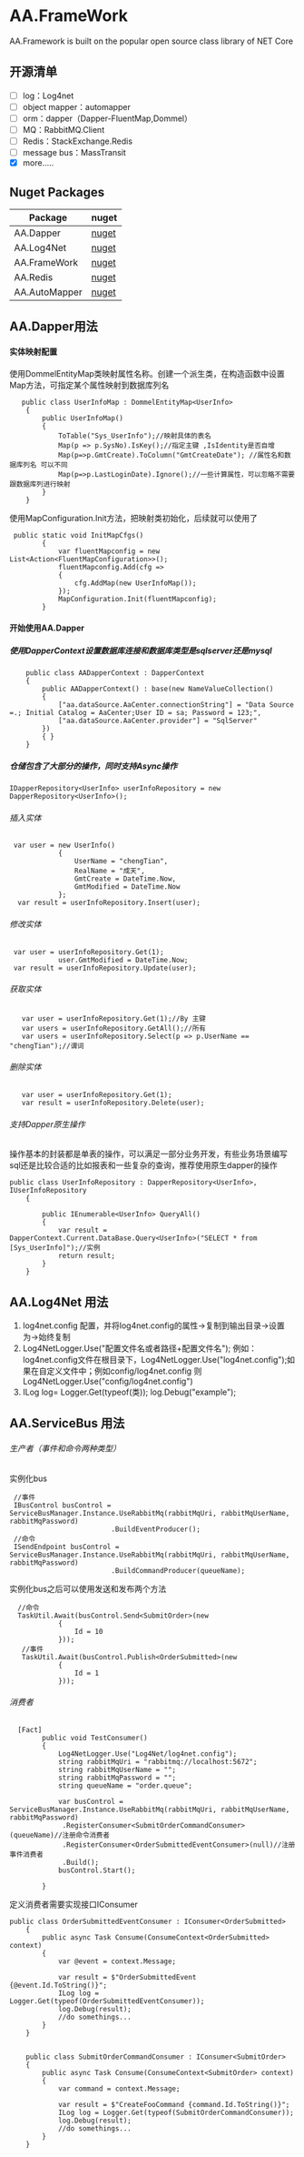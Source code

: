 # AA.FrameWork
AA.Framework is built on the popular open source class library of NET Core

## 开源清单
- [ ] log：Log4net
- [ ] object mapper：automapper
- [ ] orm：dapper（Dapper-FluentMap,Dommel）
- [ ] MQ：RabbitMQ.Client
- [ ] Redis：StackExchange.Redis
- [ ] message bus：MassTransit
- [x] more.....
## Nuget Packages

Package| nuget
---|---
AA.Dapper | [nuget](https://www.nuget.org/packages/AA.Dapper/)
AA.Log4Net | [nuget](https://www.nuget.org/packages/AA.Log4Net/)
AA.FrameWork  | [nuget](https://www.nuget.org/packages/AA.FrameWork/)
AA.Redis  | [nuget](https://www.nuget.org/packages/AA.Redis/)
AA.AutoMapper  | [nuget](https://www.nuget.org/packages/AA.AutoMapper/)

## AA.Dapper用法
#### 实体映射配置
使用DommelEntityMap<TEntity>类映射属性名称。创建一个派生类，在构造函数中设置Map方法，可指定某个属性映射到数据库列名

```
   public class UserInfoMap : DommelEntityMap<UserInfo>
    {
        public UserInfoMap()
        {
            ToTable("Sys_UserInfo");//映射具体的表名
            Map(p => p.SysNo).IsKey();//指定主键 ,IsIdentity是否自增
            Map(p=>p.GmtCreate).ToColumn("GmtCreateDate"); //属性名和数据库列名 可以不同
            Map(p=>p.LastLoginDate).Ignore();//一些计算属性，可以忽略不需要跟数据库列进行映射
        }
    }
```

使用MapConfiguration.Init方法，把映射类初始化，后续就可以使用了

```
 public static void InitMapCfgs()
        {
            var fluentMapconfig = new List<Action<FluentMapConfiguration>>();
            fluentMapconfig.Add(cfg =>
            {
                cfg.AddMap(new UserInfoMap());
            });
            MapConfiguration.Init(fluentMapconfig);
        }
```

####  开始使用AA.Dapper
##### 使用DapperContext设置数据库连接和数据库类型是sqlserver还是mysql

```
    public class AADapperContext : DapperContext
    {
        public AADapperContext() : base(new NameValueCollection()
        {
            ["aa.dataSource.AaCenter.connectionString"] = "Data Source =.; Initial Catalog = AaCenter;User ID = sa; Password = 123;",
            ["aa.dataSource.AaCenter.provider"] = "SqlServer"
        })
        { }
    }
```
##### 仓储包含了大部分的操作，同时支持Async操作

```
IDapperRepository<UserInfo> userInfoRepository = new DapperRepository<UserInfo>();
```
###### 插入实体

```
 var user = new UserInfo()
            {
                UserName = "chengTian",
                RealName = "成天",
                GmtCreate = DateTime.Now,
                GmtModified = DateTime.Now
            };
  var result = userInfoRepository.Insert(user);
```
###### 修改实体

```
 var user = userInfoRepository.Get(1);
            user.GmtModified = DateTime.Now;
 var result = userInfoRepository.Update(user);
```
###### 获取实体

```
   var user = userInfoRepository.Get(1);//By 主键
   var users = userInfoRepository.GetAll();//所有
   var users = userInfoRepository.Select(p => p.UserName == "chengTian");//谓词
```
###### 删除实体

```
   var user = userInfoRepository.Get(1);
   var result = userInfoRepository.Delete(user);
```
###### 支持Dapper原生操作
操作基本的封装都是单表的操作，可以满足一部分业务开发，有些业务场景编写sql还是比较合适的比如报表和一些复杂的查询，推荐使用原生dapper的操作

```
public class UserInfoRepository : DapperRepository<UserInfo>, IUserInfoRepository
    {
      
        public IEnumerable<UserInfo> QueryAll()
        {
            var result = DapperContext.Current.DataBase.Query<UserInfo>("SELECT * from  [Sys_UserInfo]");//实例
            return result;
        }
    }
```
## AA.Log4Net 用法

1. log4net.config 配置，并将log4net.config的属性->复制到输出目录->设置为->始终复制
1.  Log4NetLogger.Use("配置文件名或者路径+配置文件名"); 例如：log4net.config文件在根目录下，Log4NetLogger.Use("log4net.config");如果在自定义文件中；例如config/log4net.config 则Log4NetLogger.Use("config/log4net.config")
1. ILog log= Logger.Get(typeof(类));
log.Debug("example");

## AA.ServiceBus 用法
###### 生产者（事件和命令两种类型）
 实例化bus
```
 //事件
 IBusControl busControl = ServiceBusManager.Instance.UseRabbitMq(rabbitMqUri, rabbitMqUserName, rabbitMqPassword)
                         .BuildEventProducer();
 //命令
 ISendEndpoint busControl = ServiceBusManager.Instance.UseRabbitMq(rabbitMqUri, rabbitMqUserName, rabbitMqPassword)
                         .BuildCommandProducer(queueName);
```
 
实例化bus之后可以使用发送和发布两个方法

```
  //命令
  TaskUtil.Await(busControl.Send<SubmitOrder>(new
            {
                Id = 10
            }));
   //事件          
   TaskUtil.Await(busControl.Publish<OrderSubmitted>(new
            {
                Id = 1
            }));
```
###### 消费者

```
  [Fact]
        public void TestConsumer()
        {
            Log4NetLogger.Use("Log4Net/log4net.config");
            string rabbitMqUri = "rabbitmq://localhost:5672";
            string rabbitMqUserName = "";
            string rabbitMqPassword = "";
            string queueName = "order.queue";

            var busControl = ServiceBusManager.Instance.UseRabbitMq(rabbitMqUri, rabbitMqUserName, rabbitMqPassword)
             .RegisterConsumer<SubmitOrderCommandConsumer>(queueName)//注册命令消费者
             .RegisterConsumer<OrderSubmittedEventConsumer>(null)//注册事件消费者
             .Build();
            busControl.Start();

        }
```
定义消费者需要实现接口IConsumer

```
public class OrderSubmittedEventConsumer : IConsumer<OrderSubmitted>
    {
        public async Task Consume(ConsumeContext<OrderSubmitted> context)
        {
            var @event = context.Message;

            var result = $"OrderSubmittedEvent {@event.Id.ToString()}";
            ILog log = Logger.Get(typeof(OrderSubmittedEventConsumer));
            log.Debug(result);
            //do somethings...
        }
    }


    public class SubmitOrderCommandConsumer : IConsumer<SubmitOrder>
    {
        public async Task Consume(ConsumeContext<SubmitOrder> context)
        {
            var command = context.Message;

            var result = $"CreateFooCommand {command.Id.ToString()}";
            ILog log = Logger.Get(typeof(SubmitOrderCommandConsumer));
            log.Debug(result);
            //do somethings...
        }
    }
```

